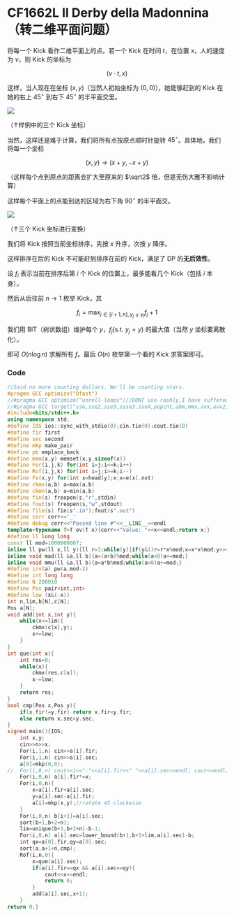 # CF1662L Il Derby della Madonnina（转二维平面问题）

将每一个 Kick 看作二维平面上的点。若一个 Kick 在时间 $t$，在位置 $x$，人的速度为 $v$，则 Kick 的坐标为

$$
(v\cdot t,x)
$$

这样，当人现在在坐标 $(x,y)$（当然人初始坐标为 $(0,0)$），她能够赶到的 Kick 在她的右上 $45^{\circ}$ 到右下  $45^{\circ}$ 的半平面交里。

![](https://cdn.luogu.com.cn/upload/image_hosting/yzfdwk0w.png)

（↑样例中的三个 Kick 坐标）

当然，这样还是难于计算，我们将所有点按原点顺时针旋转 $45^{\circ}$。具体地，我们将每一个坐标

$$
(x,y)\to (x+y,-x+y)
$$

（这样每个点到原点的距离会扩大至原来的 $\sqrt2$ 倍，但是无伤大雅不影响计算）

这样每个平面上的点能到达的区域为右下角 $90^{\circ}$ 的半平面交。

![](https://cdn.luogu.com.cn/upload/image_hosting/04krnyjd.png)

（↑三个 Kick 坐标进行变换）

我们将 Kick 按照当前坐标排序，先按 $x$ 升序，次按 $y$ 降序。

这样排序在后的 Kick 不可能赶到排序在前的 Kick，满足了 DP 的**无后效性**。

设 $f_i$ 表示当前在排序后第 $i$ 个 Kick 的位置上，最多能看几个 Kick（包括 $i$ 本身）。

然后从后往前 $n\to1$ 枚举 Kick，其

$$
f_i=\max_{j\in[i+1,n],y_j\le y_i}f_j+1
$$

我们用 BIT（树状数组）维护每个 $y$，$f_j(\text{s.t.}\ y_j=y)$ 的最大值（当然 $y$ 坐标要离散化）。

即可 $O(n\log n)$ 求解所有 $f$。最后 $O(n)$ 枚举第一个看的 Kick 求答案即可。 

### Code

```cpp
//Said no more counting dollars. We'll be counting stars.
#pragma GCC optimize("Ofast")
//#pragma GCC optimize("unroll-loops")//DONT use rashly,I have suffered
//#pragma GCC target("sse,sse2,sse3,ssse3,sse4,popcnt,abm,mmx,avx,avx2,tune=native")//DONT use rashly,I have suffered
#include<bits/stdc++.h>
using namespace std;
#define IOS ios::sync_with_stdio(0);cin.tie(0);cout.tie(0)
#define fir first
#define sec second
#define mkp make_pair
#define pb emplace_back
#define mem(x,y) memset(x,y,sizeof(x))
#define For(i,j,k) for(int i=j;i<=k;i++)
#define Rof(i,j,k) for(int i=j;i>=k;i--)
#define Fe(x,y) for(int x=head[y];x;x=e[x].nxt)
#define ckmx(a,b) a=max(a,b)
#define ckmn(a,b) a=min(a,b)
#define fin(s) freopen(s,"r",stdin)
#define fout(s) freopen(s,"w",stdout)
#define file(s) fin(s".in");fout(s".out")
#define cerr cerr<<'_'
#define debug cerr<<"Passed line #"<<__LINE__<<endl
template<typename T>T ov(T x){cerr<<"Value: "<<x<<endl;return x;}
#define ll long long
const ll mod=1000000007;
inline ll pw(ll x,ll y){ll r=1;while(y){if(y&1)r=r*x%mod;x=x*x%mod;y>>=1;}return r;}
inline void mad(ll &a,ll b){a=(a+b)%mod;while(a<0)a+=mod;}
inline void mmu(ll &a,ll b){a=a*b%mod;while(a<0)a+=mod;}
#define inv(a) pw(a,mod-2)
#define int long long
#define N 200010
#define Pos pair<int,int>
#define low (x&(-x))
int n,lim,b[N],c[N];
Pos a[N];
void add(int x,int y){
	while(x<=lim){
		ckmx(c[x],y);
		x+=low;
	}
}
int que(int x){
	int res=0;
	while(x){
		ckmx(res,c[x]);
		x-=low;
	}
	return res;
}
bool cmp(Pos x,Pos y){
	if(x.fir!=y.fir) return x.fir<y.fir;
	else return x.sec>y.sec;
}
signed main(){IOS;
	int x,y;
	cin>>n>>x;
	For(i,1,n) cin>>a[i].fir;
	For(i,1,n) cin>>a[i].sec;
	a[0]=mkp(0,0);
//	For(i,0,n) cout<<i<<":"<<a[i].fir<<" "<<a[i].sec<<endl; cout<<endl;
	For(i,0,n) a[i].fir*=x;
	For(i,0,n){
		x=a[i].fir+a[i].sec;
		y=a[i].sec-a[i].fir;
		a[i]=mkp(x,y);//rotate 45 clockwise
	}
	For(i,0,n) b[i+1]=a[i].sec;
	sort(b+1,b+2+n);
	lim=unique(b+1,b+2+n)-b-1;
	For(i,0,n) a[i].sec=lower_bound(b+1,b+1+lim,a[i].sec)-b;
	int qx=a[0].fir,qy=a[0].sec;
	sort(a,a+1+n,cmp);
	Rof(i,n,0){
		x=que(a[i].sec);
		if(a[i].fir==qx && a[i].sec==qy){
			cout<<x<<endl;
			return 0;
		}
		add(a[i].sec,x+1);
	}
return 0;}
```

